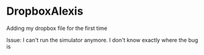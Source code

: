 # DropboxAlexis

Adding my dropbox file for the first time

Issue: I can't run the simulator anymore. I don't know exactly where the bug is
